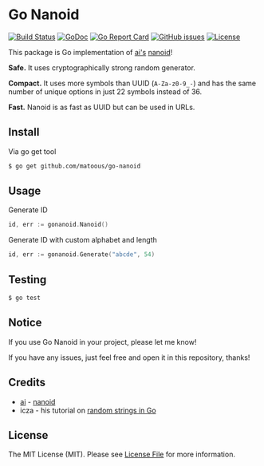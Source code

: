 # Go Nanoid

[![Build Status](https://github.com/matoous/go-nanoid/workflows/test/badge.svg)](https://github.com/matoous/go-nanoid/workflows/test) 
[![GoDoc](https://godoc.org/github.com/matoous/go-nanoid?status.svg)](https://godoc.org/github.com/matoous/go-nanoid)
[![Go Report Card](https://goreportcard.com/badge/github.com/matoous/go-nanoid)](https://goreportcard.com/report/github.com/matoous/go-nanoid)
[![GitHub issues](https://img.shields.io/github/issues/matoous/go-nanoid.svg)](https://github.com/matoous/go-nanoid/issues)
[![License](https://img.shields.io/badge/license-MIT%20License-blue.svg)](https://github.com/matoous/go-nanoid/LICENSE)


This package is Go implementation of [ai's](https://github.com/ai) [nanoid](https://github.com/ai/nanoid)!

**Safe.** It uses cryptographically strong random generator.

**Compact.** It uses more symbols than UUID (`A-Za-z0-9_-`)
and has the same number of unique options in just 22 symbols instead of 36.

**Fast.** Nanoid is as fast as UUID but can be used in URLs.

## Install

Via go get tool

``` bash
$ go get github.com/matoous/go-nanoid
```

## Usage

Generate ID

``` go
id, err := gonanoid.Nanoid()
```

Generate ID with custom alphabet and length

``` go
id, err := gonanoid.Generate("abcde", 54)
```

## Testing

``` bash
$ go test
```

## Notice

If you use Go Nanoid in your project, please let me know!

If you have any issues, just feel free and open it in this repository, thanks!

## Credits

- [ai](https://github.com/ai) - [nanoid](https://github.com/ai/nanoid)
- icza - his tutorial on [random strings in Go](https://stackoverflow.com/questions/22892120/how-to-generate-a-random-string-of-a-fixed-length-in-golang)

## License

The MIT License (MIT). Please see [License File](LICENSE.md) for more information.
